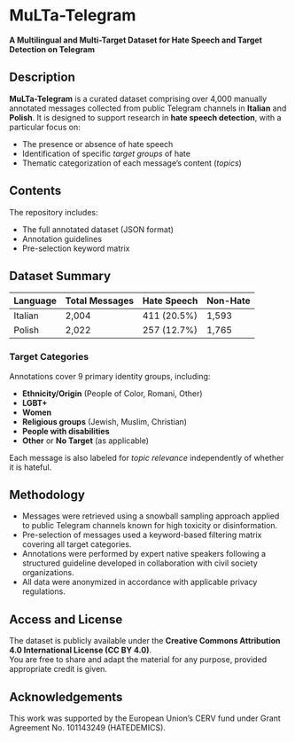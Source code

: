 # MuLTa-Telegram  
**A Multilingual and Multi-Target Dataset for Hate Speech and Target Detection on Telegram**

## Description

**MuLTa-Telegram** is a curated dataset comprising over 4,000 manually annotated messages collected from public Telegram channels in **Italian** and **Polish**. It is designed to support research in **hate speech detection**, with a particular focus on:
- The presence or absence of hate speech
- Identification of specific *target groups* of hate
- Thematic categorization of each message’s content (*topics*)

## Contents

The repository includes:
- The full annotated dataset (JSON format)
- Annotation guidelines
- Pre-selection keyword matrix

## Dataset Summary

| Language | Total Messages | Hate Speech | Non-Hate |
|----------|----------------|-------------|-----------|
| Italian  | 2,004          | 411 (20.5%) | 1,593     |
| Polish   | 2,022          | 257 (12.7%) | 1,765     |

### Target Categories
Annotations cover 9 primary identity groups, including:
- **Ethnicity/Origin** (People of Color, Romani, Other)
- **LGBT+**
- **Women**
- **Religious groups** (Jewish, Muslim, Christian)
- **People with disabilities**
- **Other** or **No Target** (as applicable)

Each message is also labeled for *topic relevance* independently of whether it is hateful.

## Methodology

- Messages were retrieved using a snowball sampling approach applied to public Telegram channels known for high toxicity or disinformation.
- Pre-selection of messages used a keyword-based filtering matrix covering all target categories.
- Annotations were performed by expert native speakers following a structured guideline developed in collaboration with civil society organizations.
- All data were anonymized in accordance with applicable privacy regulations.


## Access and License

The dataset is publicly available under the **Creative Commons Attribution 4.0 International License (CC BY 4.0)**.  
You are free to share and adapt the material for any purpose, provided appropriate credit is given.


## Acknowledgements

This work was supported by the European Union’s CERV fund under Grant Agreement No. 101143249 (HATEDEMICS).
